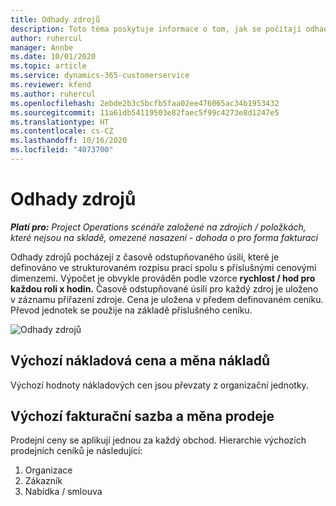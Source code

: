 ```yaml
---
title: Odhady zdrojů
description: Toto téma poskytuje informace o tom, jak se počítají odhady zdrojů v aplikaci Project Operations.
author: ruhercul
manager: Annbe
ms.date: 10/01/2020
ms.topic: article
ms.service: dynamics-365-customerservice
ms.reviewer: kfend
ms.author: ruhercul
ms.openlocfilehash: 2ebde2b3c5bcfb5faa02ee476065ac34b1953432
ms.sourcegitcommit: 11a61db54119503e82faec5f99c4273e8d1247e5
ms.translationtype: HT
ms.contentlocale: cs-CZ
ms.lasthandoff: 10/16/2020
ms.locfileid: "4073700"
---
```

# <a name="resource-estimates"></a>Odhady zdrojů

_**Platí pro:** Project Operations scénáře založené na zdrojích / položkách, které nejsou na skladě, omezené nasazení - dohoda o pro forma fakturaci_

Odhady zdrojů pocházejí z časově odstupňovaného úsilí, které je definováno ve strukturovaném rozpisu prací spolu s příslušnými cenovými dimenzemi. Výpočet je obvykle prováděn podle vzorce **rychlost / hod pro každou roli x hodin.** Časově odstupňované úsilí pro každý zdroj je uloženo v záznamu přiřazení zdroje. Cena je uložena v předem definovaném ceníku. Převod jednotek se použije na základě příslušného ceníku.

![Odhady zdrojů](./media/navigation12.png)

## <a name="default-cost-price-and-cost-currency"></a>Výchozí nákladová cena a měna nákladů

Výchozí hodnoty nákladových cen jsou převzaty z organizační jednotky.

## <a name="default-bill-rate-and-sales-currency"></a>Výchozí fakturační sazba a měna prodeje

Prodejní ceny se aplikují jednou za každý obchod. Hierarchie výchozích prodejních ceníků je následující:

1. Organizace
2. Zákazník
3. Nabídka / smlouva
